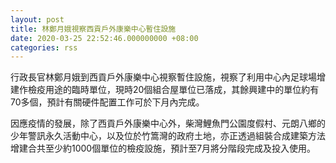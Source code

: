 ```yaml
---
layout: post
title: 林鄭月娥視察西貢戶外康樂中心暫住設施
date: 2020-03-25 22:52:46.000000000 +08:00
categories: rss
---
```


行政長官林鄭月娥到西貢戶外康樂中心視察暫住設施，視察了利用中心內足球場增建作檢疫用途的臨時單位，現時20個組合屋單位已落成，其餘興建中的單位約有70多個，預計有關硬件配置工作可於下月內完成。

因應疫情的發展，除了西貢戶外康樂中心外，柴灣鯉魚門公園度假村、元朗八鄉的少年警訊永久活動中心，以及位於竹篙灣的政府土地，亦正透過組裝合成建築方法增建合共至少約1000個單位的檢疫設施，預計至7月將分階段完成及投入使用。
